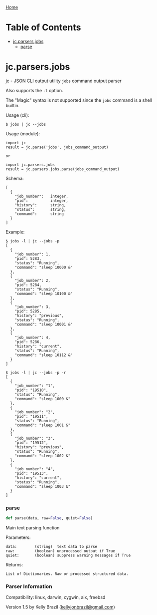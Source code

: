 [Home](https://kellyjonbrazil.github.io/jc/)
# Table of Contents

* [jc.parsers.jobs](#jc.parsers.jobs)
  * [parse](#jc.parsers.jobs.parse)

<a id="jc.parsers.jobs"></a>

# jc.parsers.jobs

jc - JSON CLI output utility `jobs` command output parser

Also supports the `-l` option.

The "Magic" syntax is not supported since the `jobs` command is a shell
builtin.

Usage (cli):

    $ jobs | jc --jobs

Usage (module):

    import jc
    result = jc.parse('jobs', jobs_command_output)

    or

    import jc.parsers.jobs
    result = jc.parsers.jobs.parse(jobs_command_output)

Schema:

    [
      {
        "job_number":   integer,
        "pid":          integer,
        "history":      string,
        "status":       string,
        "command":      string
      }
    ]

Example:

    $ jobs -l | jc --jobs -p
    [
      {
        "job_number": 1,
        "pid": 5283,
        "status": "Running",
        "command": "sleep 10000 &"
      },
      {
        "job_number": 2,
        "pid": 5284,
        "status": "Running",
        "command": "sleep 10100 &"
      },
      {
        "job_number": 3,
        "pid": 5285,
        "history": "previous",
        "status": "Running",
        "command": "sleep 10001 &"
      },
      {
        "job_number": 4,
        "pid": 5286,
        "history": "current",
        "status": "Running",
        "command": "sleep 10112 &"
      }
    ]

    $ jobs -l | jc --jobs -p -r
    [
      {
        "job_number": "1",
        "pid": "19510",
        "status": "Running",
        "command": "sleep 1000 &"
      },
      {
        "job_number": "2",
        "pid": "19511",
        "status": "Running",
        "command": "sleep 1001 &"
      },
      {
        "job_number": "3",
        "pid": "19512",
        "history": "previous",
        "status": "Running",
        "command": "sleep 1002 &"
      },
      {
        "job_number": "4",
        "pid": "19513",
        "history": "current",
        "status": "Running",
        "command": "sleep 1003 &"
      }
    ]

<a id="jc.parsers.jobs.parse"></a>

### parse

```python
def parse(data, raw=False, quiet=False)
```

Main text parsing function

Parameters:

    data:        (string)  text data to parse
    raw:         (boolean) unprocessed output if True
    quiet:       (boolean) suppress warning messages if True

Returns:

    List of Dictionaries. Raw or processed structured data.

### Parser Information
Compatibility:  linux, darwin, cygwin, aix, freebsd

Version 1.5 by Kelly Brazil (kellyjonbrazil@gmail.com)
